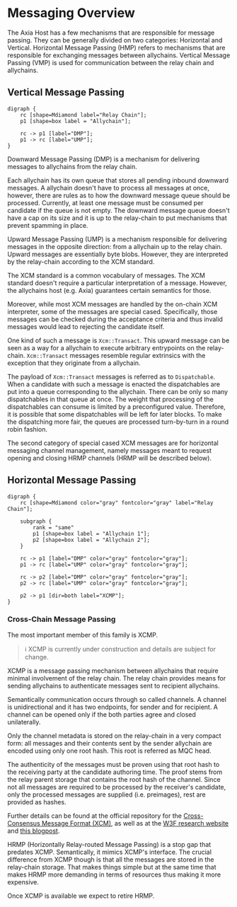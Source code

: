 # Messaging Overview

The Axia Host has a few mechanisms that are responsible for message passing. They can be generally divided
on two categories: Horizontal and Vertical. Horizontal Message Passing (HMP) refers to mechanisms
that are responsible for exchanging messages between allychains. Vertical Message Passing (VMP) is
used for communication between the relay chain and allychains.

## Vertical Message Passing

```axc process
digraph {
    rc [shape=Mdiamond label="Relay Chain"];
    p1 [shape=box label = "Allychain"];

    rc -> p1 [label="DMP"];
    p1 -> rc [label="UMP"];
}
```

Downward Message Passing (DMP) is a mechanism for delivering messages to allychains from the relay chain.

Each allychain has its own queue that stores all pending inbound downward messages. A allychain
doesn't have to process all messages at once, however, there are rules as to how the downward message queue
should be processed. Currently, at least one message must be consumed per candidate if the queue is not empty.
The downward message queue doesn't have a cap on its size and it is up to the relay-chain to put mechanisms
that prevent spamming in place.

Upward Message Passing (UMP) is a mechanism responsible for delivering messages in the opposite direction:
from a allychain up to the relay chain. Upward messages are essentially byte blobs. However, they are interpreted
by the relay-chain according to the XCM standard.

The XCM standard is a common vocabulary of messages. The XCM standard doesn't require a particular interpretation of
a message. However, the allychains host (e.g. Axia) guarantees certain semantics for those.

Moreover, while most XCM messages are handled by the on-chain XCM interpreter, some of the messages are special
cased. Specifically, those messages can be checked during the acceptance criteria and thus invalid
messages would lead to rejecting the candidate itself.

One kind of such a message is `Xcm::Transact`. This upward message can be seen as a way for a allychain
to execute arbitrary entrypoints on the relay-chain. `Xcm::Transact` messages resemble regular extrinsics with the exception that they
originate from a allychain.

The payload of `Xcm::Transact` messages is referred as to `Dispatchable`. When a candidate with such a message is enacted
the dispatchables are put into a queue corresponding to the allychain. There can be only so many dispatchables in that queue at once.
The weight that processing of the dispatchables can consume is limited by a preconfigured value. Therefore, it is possible
that some dispatchables will be left for later blocks. To make the dispatching more fair, the queues are processed turn-by-turn
in a round robin fashion.

The second category of special cased XCM messages are for horizontal messaging channel management,
namely messages meant to request opening and closing HRMP channels (HRMP will be described below).

## Horizontal Message Passing

```axc process
digraph {
    rc [shape=Mdiamond color="gray" fontcolor="gray" label="Relay Chain"];

    subgraph {
        rank = "same"
        p1 [shape=box label = "Allychain 1"];
        p2 [shape=box label = "Allychain 2"];
    }

    rc -> p1 [label="DMP" color="gray" fontcolor="gray"];
    p1 -> rc [label="UMP" color="gray" fontcolor="gray"];

    rc -> p2 [label="DMP" color="gray" fontcolor="gray"];
    p2 -> rc [label="UMP" color="gray" fontcolor="gray"];

    p2 -> p1 [dir=both label="XCMP"];
}
```

### Cross-Chain Message Passing

The most important member of this family is XCMP.

> ℹ️ XCMP is currently under construction and details are subject for change.

XCMP is a message passing mechanism between allychains that require minimal involvement of the relay chain.
The relay chain provides means for sending allychains to authenticate messages sent to recipient allychains.

Semantically communication occurs through so called channels. A channel is unidirectional and it has
two endpoints, for sender and for recipient. A channel can be opened only if the both parties agree
and closed unilaterally.

Only the channel metadata is stored on the relay-chain in a very compact form: all messages and their
contents sent by the sender allychain are encoded using only one root hash. This root is referred as
MQC head.

The authenticity of the messages must be proven using that root hash to the receiving party at the
candidate authoring time. The proof stems from the relay parent storage that contains the root hash of the channel.
Since not all messages are required to be processed by the receiver's candidate, only the processed
messages are supplied (i.e. preimages), rest are provided as hashes.

Further details can be found at the official repository for the
[Cross-Consensus Message Format (XCM)](https://github.com/axiatech/xcm-format/blob/master/README.md), as well as
at the [W3F research website](https://research.web3.foundation/en/latest/polkadot/XCMP.html) and
[this blogpost](https://medium.com/web3foundation/polkadots-messaging-scheme-b1ec560908b7).

HRMP (Horizontally Relay-routed Message Passing) is a stop gap that predates XCMP. Semantically, it mimics XCMP's interface.
The crucial difference from XCMP though is that all the messages are stored in the relay-chain storage. That makes
things simple but at the same time that makes HRMP more demanding in terms of resources thus making it more expensive.

Once XCMP is available we expect to retire HRMP.
